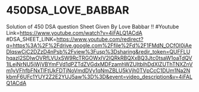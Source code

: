 # 450DSA_LOVE_BABBAR
Solution of 450 DSA question Sheet Given By Love Babbar !!
#Youtube Link=https://www.youtube.com/watch?v=4iFALQ1ACdA
#DSA_SHEET_LINK=https://www.youtube.com/redirect?q=https%3A%2F%2Fdrive.google.com%2Ffile%2Fd%2F1FMdN_OCfOI0iAeDlqswCiC2DZzD4nPsb%2Fview%3Fusp%3Dsharing&redir_token=QUFFLUhqazI2SDIwOVRfLVUxSW9RcTRGOWxIV2lQRkRBQXxBQ3Jtc0tsaW1oaTdQV1lLejNrNU5jWjVBYmFVd1dPZTdZVGdxMDFzamhWZUItblhDdXlZUThTNXZnVm1yVFhfbFNxTlFtUkFDTjNoVmdDVy1qNmZBLU5kVjh0TVpCcC1DUm1Na2NkbmF6UFc1YUY2Z2E2YUJ5aw%3D%3D&event=video_description&v=4iFALQ1ACdA
